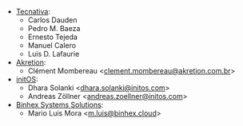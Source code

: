 - [Tecnativa](https://www.tecnativa.com):
  - Carlos Dauden
  - Pedro M. Baeza
  - Ernesto Tejeda
  - Manuel Calero
  - Luis D. Lafaurie
- [Akretion](https://www.akretion.com):
  - Clément Mombereau \<<clement.mombereau@akretion.com.br>\>
- [initOS](https://www.initos.com):
  - Dhara Solanki \<<dhara.solanki@initos.com>\>
  - Andreas Zöllner \<<andreas.zoellner@initos.com>\>
- [Binhex Systems Solutions](https://binhex.cloud):
  - Mario Luis Mora \<<m.luis@binhex.cloud>\>
